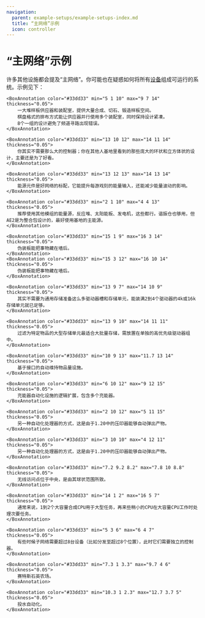 ```yaml
---
navigation:
  parent: example-setups/example-setups-index.md
  title: “主网络”示例
  icon: controller
---
```


# “主网络”示例

许多其他设施都会提及“主网络”。你可能也在疑惑如何将所有[设备](../ae2-mechanics/devices.md)组成可运行的系统。示例见下：

<GameScene zoom="2.5" interactive={true}>
  <ImportStructure src="../assets/assemblies/small_base_network.snbt" />

    <BoxAnnotation color="#33dd33" min="5 1 10" max="9 7 14" thickness="0.05">
        一大堆样板供应器和装配室，提供大量合成、切石、锻造样板空间。
        棋盘格式的排布方式能让供应器并行使用多个装配室，同时保持设计紧凑。
        8个一组的设计避免了频道寻路出现错误。
    </BoxAnnotation>

    <BoxAnnotation color="#33dd33" min="13 10 12" max="14 11 14" thickness="0.05">
        你其实不需要那么大的控制器；你在其他人基地里看到的那些庞大的环状和立方体状的设计，主要还是为了好看。
    </BoxAnnotation>

    <BoxAnnotation color="#33dd33" min="13 12 13" max="14 13 14" thickness="0.05">
        能源元件是好网络的标配，它能提升每游戏刻的能量输入，还能减少能量波动的影响。
    </BoxAnnotation>

    <BoxAnnotation color="#33dd33" min="2 1 10" max="4 4 13" thickness="0.05">
        推荐使用其他模组的能量源，反应堆、太阳能板、发电机，这些都行。谐振仓也够用，但AE2是为整合包设计的，最好使用基地的主能源。
    </BoxAnnotation>

    <BoxAnnotation color="#33dd33" min="15 1 9" max="16 3 14" thickness="0.05">
        伪装板能把事物藏在墙后。
    </BoxAnnotation>
    <BoxAnnotation color="#33dd33" min="15 3 12" max="16 10 14" thickness="0.05">
        伪装板能把事物藏在墙后。
    </BoxAnnotation>

    <BoxAnnotation color="#33dd33" min="13 9 7" max="14 10 9" thickness="0.05">
        其实不需要为通用存储准备这么多驱动器槽和存储单元，能装满2到4个驱动器的4k或16k存储单元就已足够。
    </BoxAnnotation>

    <BoxAnnotation color="#33dd33" min="13 9 10" max="14 11 11" thickness="0.05">
        过滤为特定物品的大型存储单元最适合大批量存储，需放置在单独的高优先级驱动器组中。
    </BoxAnnotation>

    <BoxAnnotation color="#33dd33" min="10 9 13" max="11.7 13 14" thickness="0.05">
        基于接口的自动维持物品量设施。
    </BoxAnnotation>

    <BoxAnnotation color="#33dd33" min="6 10 12" max="9 12 15" thickness="0.05">
        充能器自动化设施的逻辑扩展，包含多个充能器。
    </BoxAnnotation>

    <BoxAnnotation color="#33dd33" min="2 10 12" max="5 11 15" thickness="0.05">
        另一种自动化处理器的方式，这是由于1.20中的压印器能够自动弹出产物。
    </BoxAnnotation>

    <BoxAnnotation color="#33dd33" min="3 10 10" max="4 12 11" thickness="0.05">
        另一种自动化处理器的方式，这是由于1.20中的压印器能够自动弹出产物。
    </BoxAnnotation>

    <BoxAnnotation color="#33dd33" min="7.2 9.2 8.2" max="7.8 10 8.8" thickness="0.05">
        无线访问点位于中央，是由其球状范围所致。
    </BoxAnnotation>

    <BoxAnnotation color="#33dd33" min="14 1 2" max="16 5 7" thickness="0.05">
        通常来说，1到2个大容量合成CPU用于大型任务，再来些稍小的CPU在大容量CPU工作时处理次要任务。
    </BoxAnnotation>

    <BoxAnnotation color="#33dd33" min="5 3 6" max="6 4 7" thickness="0.05">
        有些时候子网络需要超过8台设备（比如分发至超过8个位置），此时它们需要独立的控制器。
    </BoxAnnotation>

    <BoxAnnotation color="#33dd33" min="7.3 1 3.3" max="9.7 4 6" thickness="0.05">
        赛特斯石英农场。
    </BoxAnnotation>

    <BoxAnnotation color="#33dd33" min="10.3 1 2.3" max="12.7 3.7 5" thickness="0.05">
        投水自动化。
    </BoxAnnotation>

  <IsometricCamera yaw="135" pitch="15" />
</GameScene>
